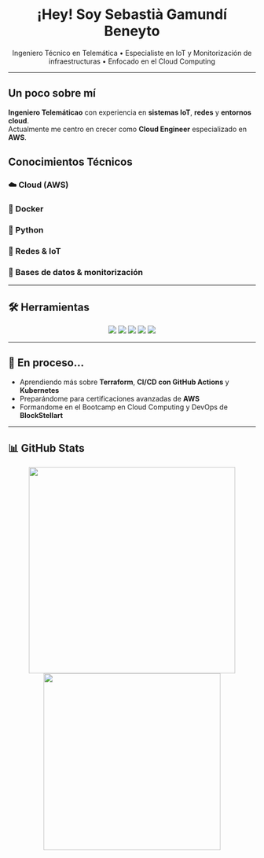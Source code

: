 
<h1 align="center"> ¡Hey! Soy Sebastià Gamundí Beneyto</h1>

<p align="center">
  Ingeniero Técnico en Telemática • Especialiste en IoT y Monitorización de infraestructuras • Enfocado en el Cloud Computing
</p>

---

## Un poco sobre mí

**Ingeniero Telemáticao** con experiencia en **sistemas IoT**, **redes** y **entornos cloud**.  
Actualmente me centro en crecer como **Cloud Engineer** especializado en **AWS**.


## Conocimientos Técnicos

### ☁️ Cloud (AWS)

### 🐳 Docker

### 🐍 Python 

### 📡 Redes & IoT

### 🧮 Bases de datos & monitorización

---

## 🛠️ Herramientas 

<p align="center">
  <img src="https://img.shields.io/badge/AWS-232F3E?style=for-the-badge&logo=amazonaws&logoColor=white" />
  <img src="https://img.shields.io/badge/Docker-2496ED?style=for-the-badge&logo=docker&logoColor=white" />
  <img src="https://img.shields.io/badge/Python-3776AB?style=for-the-badge&logo=python&logoColor=white" />
  <img src="https://img.shields.io/badge/Grafana-F46800?style=for-the-badge&logo=grafana&logoColor=white" />
  <img src="https://img.shields.io/badge/MySQL-005C84?style=for-the-badge&logo=mysql&logoColor=white" />
</p>

---

## 📌 En proceso...

- Aprendiendo más sobre **Terraform**, **CI/CD con GitHub Actions** y **Kubernetes**  
- Preparándome para certificaciones avanzadas de **AWS**  
- Formandome en el Bootcamp en Cloud Computing y DevOps de **BlockStellart**

---

## 📊 GitHub Stats

<p align="center">
  <a href="https://github.com/SebastiaGB">
    <img width="420" src="https://github-readme-stats-eight-theta.vercel.app/api?username=SebastiaGB&show_icons=true&theme=algolia&include_all_commits=true&count_private=true"/>
  </a>
  <a href="https://github.com/SebastiaGB">
    <img width="360" src="https://github-readme-stats-eight-theta.vercel.app/api/top-langs/?username=SebastiaGB&layout=compact&langs_count=8&theme=algolia"/>
  </a>
</p>

